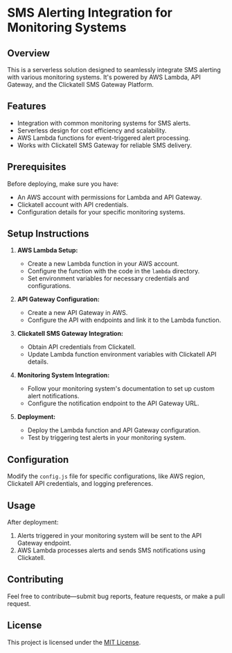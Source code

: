 # SMS Alerting Integration for Monitoring Systems

## Overview

This is a serverless solution designed to seamlessly integrate SMS alerting with various monitoring systems. It's powered by AWS Lambda, API Gateway, and the Clickatell SMS Gateway Platform.

## Features

- Integration with common monitoring systems for SMS alerts.
- Serverless design for cost efficiency and scalability.
- AWS Lambda functions for event-triggered alert processing.
- Works with Clickatell SMS Gateway for reliable SMS delivery.

## Prerequisites

Before deploying, make sure you have:

- An AWS account with permissions for Lambda and API Gateway.
- Clickatell account with API credentials.
- Configuration details for your specific monitoring systems.

## Setup Instructions

1. **AWS Lambda Setup:**
   - Create a new Lambda function in your AWS account.
   - Configure the function with the code in the `lambda` directory.
   - Set environment variables for necessary credentials and configurations.

2. **API Gateway Configuration:**
   - Create a new API Gateway in AWS.
   - Configure the API with endpoints and link it to the Lambda function.

3. **Clickatell SMS Gateway Integration:**
   - Obtain API credentials from Clickatell.
   - Update Lambda function environment variables with Clickatell API details.

4. **Monitoring System Integration:**
   - Follow your monitoring system's documentation to set up custom alert notifications.
   - Configure the notification endpoint to the API Gateway URL.

5. **Deployment:**
   - Deploy the Lambda function and API Gateway configuration.
   - Test by triggering test alerts in your monitoring system.

## Configuration

Modify the `config.js` file for specific configurations, like AWS region, Clickatell API credentials, and logging preferences.

## Usage

After deployment:

1. Alerts triggered in your monitoring system will be sent to the API Gateway endpoint.
2. AWS Lambda processes alerts and sends SMS notifications using Clickatell.

## Contributing

Feel free to contribute—submit bug reports, feature requests, or make a pull request.

## License

This project is licensed under the [MIT License](LICENSE).
